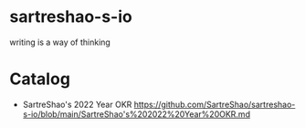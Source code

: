 # sartreshao-s-io
writing is a way of thinking

# Catalog
- SartreShao's 2022 Year OKR https://github.com/SartreShao/sartreshao-s-io/blob/main/SartreShao's%202022%20Year%20OKR.md
